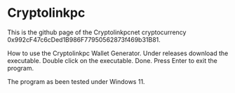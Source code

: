 # Cryptolinkpc
This is the github page of the Cryptolinkpcnet cryptocurrency 0x992cF47c6cDed1B986F77950562873f469b31B81.

How to use the Cryptolinkpc Wallet Generator.
Under releases download the executable.
Double click on the executable.
Done.
Press Enter to exit the program.

The program as been tested under Windows 11.
